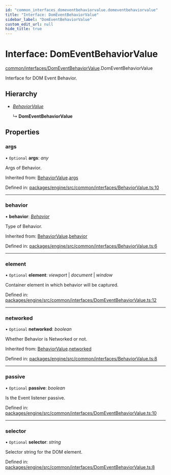 ```yaml
---
id: "common_interfaces_domeventbehaviorvalue.domeventbehaviorvalue"
title: "Interface: DomEventBehaviorValue"
sidebar_label: "DomEventBehaviorValue"
custom_edit_url: null
hide_title: true
---
```


# Interface: DomEventBehaviorValue

[common/interfaces/DomEventBehaviorValue](../modules/common_interfaces_domeventbehaviorvalue.md).DomEventBehaviorValue

Interface for DOM Event Behavior.

## Hierarchy

* [*BehaviorValue*](common_interfaces_behaviorvalue.behaviorvalue.md)

  ↳ **DomEventBehaviorValue**

## Properties

### args

• `Optional` **args**: *any*

Args of Behavior.

Inherited from: [BehaviorValue](common_interfaces_behaviorvalue.behaviorvalue.md).[args](common_interfaces_behaviorvalue.behaviorvalue.md#args)

Defined in: [packages/engine/src/common/interfaces/BehaviorValue.ts:10](https://github.com/xr3ngine/xr3ngine/blob/716a06460/packages/engine/src/common/interfaces/BehaviorValue.ts#L10)

___

### behavior

• **behavior**: [*Behavior*](../modules/common_interfaces_behavior.md#behavior)

Type of Behavior.

Inherited from: [BehaviorValue](common_interfaces_behaviorvalue.behaviorvalue.md).[behavior](common_interfaces_behaviorvalue.behaviorvalue.md#behavior)

Defined in: [packages/engine/src/common/interfaces/BehaviorValue.ts:6](https://github.com/xr3ngine/xr3ngine/blob/716a06460/packages/engine/src/common/interfaces/BehaviorValue.ts#L6)

___

### element

• `Optional` **element**: *viewport* \| *document* \| *window*

Container element in which behavior will be captured.

Defined in: [packages/engine/src/common/interfaces/DomEventBehaviorValue.ts:12](https://github.com/xr3ngine/xr3ngine/blob/716a06460/packages/engine/src/common/interfaces/DomEventBehaviorValue.ts#L12)

___

### networked

• `Optional` **networked**: *boolean*

Whether Behavior is Networked or not.

Inherited from: [BehaviorValue](common_interfaces_behaviorvalue.behaviorvalue.md).[networked](common_interfaces_behaviorvalue.behaviorvalue.md#networked)

Defined in: [packages/engine/src/common/interfaces/BehaviorValue.ts:8](https://github.com/xr3ngine/xr3ngine/blob/716a06460/packages/engine/src/common/interfaces/BehaviorValue.ts#L8)

___

### passive

• `Optional` **passive**: *boolean*

Is the Event listener passive.

Defined in: [packages/engine/src/common/interfaces/DomEventBehaviorValue.ts:10](https://github.com/xr3ngine/xr3ngine/blob/716a06460/packages/engine/src/common/interfaces/DomEventBehaviorValue.ts#L10)

___

### selector

• `Optional` **selector**: *string*

Selector string for the DOM element.

Defined in: [packages/engine/src/common/interfaces/DomEventBehaviorValue.ts:8](https://github.com/xr3ngine/xr3ngine/blob/716a06460/packages/engine/src/common/interfaces/DomEventBehaviorValue.ts#L8)
